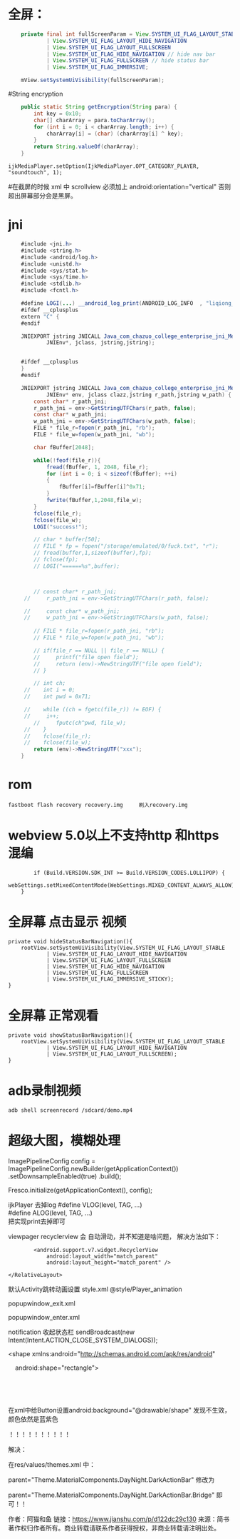 # 全屏：
```java
	private final int fullScreenParam = View.SYSTEM_UI_FLAG_LAYOUT_STABLE
	        | View.SYSTEM_UI_FLAG_LAYOUT_HIDE_NAVIGATION
	        | View.SYSTEM_UI_FLAG_LAYOUT_FULLSCREEN
	        | View.SYSTEM_UI_FLAG_HIDE_NAVIGATION // hide nav bar
	        | View.SYSTEM_UI_FLAG_FULLSCREEN // hide status bar
	        | View.SYSTEM_UI_FLAG_IMMERSIVE;

	mView.setSystemUiVisibility(fullScreenParam);
```
#String encryption
```java
	public static String getEncryption(String para) {
		int key = 0x10;
		char[] charArray = para.toCharArray();
		for (int i = 0; i < charArray.length; i++) {
			charArray[i] = (char) (charArray[i] ^ key);
		}
		return String.valueOf(charArray);
	}
```


	ijkMediaPlayer.setOption(IjkMediaPlayer.OPT_CATEGORY_PLAYER, "soundtouch", 1);
	
#在截屏的时候
		xml 中 scrollview 必须加上 android:orientation="vertical" 否则超出屏幕部分会是黑屏。

# jni
```java
	#include <jni.h>
	#include <string.h>
	#include <android/log.h>
	#include <unistd.h>  
	#include <sys/stat.h>  
	#include <sys/time.h>  
	#include <stdlib.h>  
	#include <fcntl.h>

	#define LOGI(...) __android_log_print(ANDROID_LOG_INFO  , "liqiong_file", __VA_ARGS__)
	#ifdef __cplusplus
	extern "C" {
	#endif

	JNIEXPORT jstring JNICALL Java_com_chazuo_college_enterprise_jni_MediaFileEncrypt_encrypt(
			JNIEnv*, jclass, jstring,jstring);


	#ifdef __cplusplus
	}
	#endif

	JNIEXPORT jstring JNICALL Java_com_chazuo_college_enterprise_jni_MediaFileEncrypt_encrypt(
			JNIEnv* env, jclass clazz,jstring r_path,jstring w_path) {
		const char* r_path_jni;
	   	r_path_jni = env->GetStringUTFChars(r_path, false);
	   	const char* w_path_jni;
	   	w_path_jni = env->GetStringUTFChars(w_path, false);
		FILE * file_r=fopen(r_path_jni, "rb");
		FILE * file_w=fopen(w_path_jni, "wb");

		char fBuffer[2048];

		while(!feof(file_r)){
			fread(fBuffer, 1, 2048, file_r);
			for (int i = 0; i < sizeof(fBuffer); ++i)
			{
				fBuffer[i]=fBuffer[i]^0x71;	
			}
			fwrite(fBuffer,1,2048,file_w);
		}
		fclose(file_r);
		fclose(file_w);
		LOGI("success!");

		// char * buffer[50];
		// FILE * fp = fopen("/storage/emulated/0/fuck.txt", "r");
		// fread(buffer,1,sizeof(buffer),fp);
		// fclose(fp);
		// LOGI("======%s",buffer);



		// const char* r_path_jni;
	 //   	r_path_jni = env->GetStringUTFChars(r_path, false);

	 //   	const char* w_path_jni;
	 //   	w_path_jni = env->GetStringUTFChars(w_path, false);
	   	
		// FILE * file_r=fopen(r_path_jni, "rb");
		// FILE * file_w=fopen(w_path_jni, "wb");

		// if(file_r == NULL || file_r == NULL) {
		//     printf("file open field");
		//     return (env)->NewStringUTF("file open field");
		// }

		// int ch;
	 //    int i = 0;
	 //    int pwd = 0x71;

	 //    while ((ch = fgetc(file_r)) != EOF) {
	 //    	i++;
		//     fputc(ch^pwd, file_w);	
	 //    }
	 //    fclose(file_r);
	 //    fclose(file_w);
		return (env)->NewStringUTF("xxx");
	}
```

# rom
	fastboot flash recovery recovery.img     刷入recovery.img
	
# webview 5.0以上不支持http 和https 混编
	        if (Build.VERSION.SDK_INT >= Build.VERSION_CODES.LOLLIPOP) {
            webSettings.setMixedContentMode(WebSettings.MIXED_CONTENT_ALWAYS_ALLOW);
        }


# 全屏幕 点击显示 视频
	private void hideStatusBarNavigation(){
        rootView.setSystemUiVisibility(View.SYSTEM_UI_FLAG_LAYOUT_STABLE
                | View.SYSTEM_UI_FLAG_LAYOUT_HIDE_NAVIGATION
                | View.SYSTEM_UI_FLAG_LAYOUT_FULLSCREEN
                | View.SYSTEM_UI_FLAG_HIDE_NAVIGATION
                | View.SYSTEM_UI_FLAG_FULLSCREEN
                | View.SYSTEM_UI_FLAG_IMMERSIVE_STICKY);
    }
# 全屏幕 正常观看
    private void showStatusBarNavigation(){
        rootView.setSystemUiVisibility(View.SYSTEM_UI_FLAG_LAYOUT_STABLE
                | View.SYSTEM_UI_FLAG_LAYOUT_HIDE_NAVIGATION
                | View.SYSTEM_UI_FLAG_LAYOUT_FULLSCREEN);
    }

# adb录制视频
	adb shell screenrecord /sdcard/demo.mp4


# 超级大图，模糊处理
ImagePipelineConfig config = ImagePipelineConfig.newBuilder(getApplicationContext())
            .setDownsampleEnabled(true)
            .build();

Fresco.initialize(getApplicationContext(), config);

ijkPlayer 去掉log
	 	#define VLOG(level, TAG, ...)    
		#define ALOG(level, TAG, ...)    
		把实现print去掉即可

viewpager recyclerview 会 自动滑动，并不知道是啥问题，
解决方法如下：
	<RelativeLayout
	        android:layout_width="match_parent"
	        android:layout_height="match_parent"
	        android:descendantFocusability="blocksDescendants">

	        <android.support.v7.widget.RecyclerView
	            android:layout_width="match_parent"
	            android:layout_height="match_parent" />

	</RelativeLayout>


默认Activity跳转动画设置
style.xml
<item name="android:windowAnimationStyle">@style/Player_animation</item>
<style name="Player_animation" mce_bogus="1" parent="@android:style/Theme.Light.NoTitleBar">
        <item name="android:activityCloseExitAnimation">@anim/popupwindow_exit</item>
        <item name="android:activityOpenEnterAnimation">@anim/popupwindow_enter</item>
        <item name="android:activityOpenExitAnimation">@anim/popupwindow_exit</item>
        <item name="android:activityCloseEnterAnimation">@anim/popupwindow_enter</item>
</style>
popupwindow_exit.xml
<?xml version="1.0" encoding="utf-8"?>
<set xmlns:android="http://schemas.android.com/apk/res/android" >
    <alpha
        android:duration="500"
        android:fromAlpha="1.0"
        android:toAlpha="0.5" />
    <translate
        android:fromYDelta="0"
        android:toYDelta="100%p"
        android:duration="500" />
</set>
popupwindow_enter.xml
<?xml version="1.0" encoding="utf-8"?>
<set xmlns:android="http://schemas.android.com/apk/res/android" >
    <translate
        android:duration="200"
        android:fromYDelta="100%p"
        android:toYDelta="0" />
    <alpha
        android:duration="500"
        android:fromAlpha="0.5"
        android:toAlpha="1.0" />
</set>

notification 收起状态栏
sendBroadcast(new Intent(Intent.ACTION_CLOSE_SYSTEM_DIALOGS));






<shape xmlns:android="http://schemas.android.com/apk/res/android"

    android:shape="rectangle">

    <corners android:radius="5dp"/>

    <solid android:color="#FFD301"/>

</shape>

在xml中给Button设置android:background="@drawable/shape" 发现不生效，颜色依然是蓝紫色

！！！！！！！！！！

解决：

在res/values/themes.xml 中：

parent="Theme.MaterialComponents.DayNight.DarkActionBar" 修改为

parent="Theme.MaterialComponents.DayNight.DarkActionBar.Bridge" 即可！！

作者：阿猫和鱼
链接：https://www.jianshu.com/p/d122dc29c130
来源：简书
著作权归作者所有。商业转载请联系作者获得授权，非商业转载请注明出处。